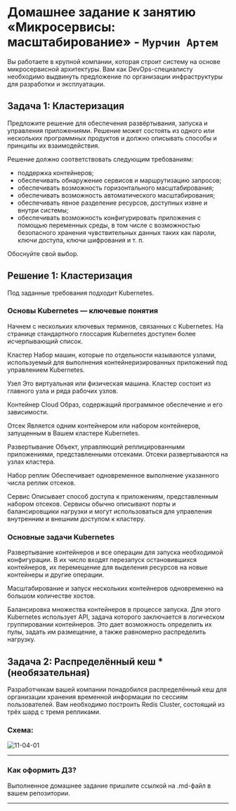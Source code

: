
# Домашнее задание к занятию «Микросервисы: масштабирование» - `Мурчин Артем`

Вы работаете в крупной компании, которая строит систему на основе микросервисной архитектуры.
Вам как DevOps-специалисту необходимо выдвинуть предложение по организации инфраструктуры для разработки и эксплуатации.

## Задача 1: Кластеризация

Предложите решение для обеспечения развёртывания, запуска и управления приложениями.
Решение может состоять из одного или нескольких программных продуктов и должно описывать способы и принципы их взаимодействия.

Решение должно соответствовать следующим требованиям:
- поддержка контейнеров;
- обеспечивать обнаружение сервисов и маршрутизацию запросов;
- обеспечивать возможность горизонтального масштабирования;
- обеспечивать возможность автоматического масштабирования;
- обеспечивать явное разделение ресурсов, доступных извне и внутри системы;
- обеспечивать возможность конфигурировать приложения с помощью переменных среды, в том числе с возможностью безопасного хранения чувствительных данных таких как пароли, ключи доступа, ключи шифрования и т. п.

Обоснуйте свой выбор.

## Решение 1: Кластеризация

Под заданные требования подходит Kubernetes.

### Основы Kubernetes — ключевые понятия

Начнем с нескольких ключевых терминов, связанных с Kubernetes. На странице стандартного глоссария Kubernetes доступен более исчерпывающий список.

Кластер
Набор машин, которые по отдельности называются узлами, используемый для выполнения контейнеризированных приложений под управлением Kubernetes.

Узел
Это виртуальная или физическая машина. Кластер состоит из главного узла и ряда рабочих узлов.

Контейнер Cloud
Образ, содержащий программное обеспечение и его зависимости.

Отсек
Является одним контейнером или набором контейнеров, запущенным в Вашем кластере Kubernetes.

Развертывание
Объект, управляющий реплицированными приложениями, представленными отсеками. Отсеки развертываются на узлах кластера.

Набор реплик
Обеспечивает одновременное выполнение указанного числа реплик отсеков.

Сервис
Описывает способ доступа к приложениям, представленным набором отсеков. Сервисы обычно описывают порты и балансировщики нагрузки и могут использоваться для управления внутренним и внешним доступом к кластеру.

### Основные задачи Kubernetes

Развертывание контейнеров и все операции для запуска необходимой конфигурации. В их число входят перезапуск остановившихся контейнеров, их перемещение для выделения ресурсов на новые контейнеры и другие операции.

Масштабирование и запуск нескольких контейнеров одновременно на большом количестве хостов.

Балансировка множества контейнеров в процессе запуска. Для этого Kubernetes использует API, задача которого заключается в логическом группировании контейнеров. Это дает возможность определить их пулы, задать им размещение, а также равномерно распределить нагрузку.

## Задача 2: Распределённый кеш * (необязательная)

Разработчикам вашей компании понадобился распределённый кеш для организации хранения временной информации по сессиям пользователей.
Вам необходимо построить Redis Cluster, состоящий из трёх шард с тремя репликами.

### Схема:

![11-04-01](https://user-images.githubusercontent.com/1122523/114282923-9b16f900-9a4f-11eb-80aa-61ed09725760.png)

---

### Как оформить ДЗ?

Выполненное домашнее задание пришлите ссылкой на .md-файл в вашем репозитории.

---
